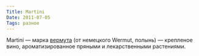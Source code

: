 ```yaml
---
Title: Martini
Date: 2011-07-05
Tags: разное
---
```


Martini — марка [вермута][1] (от немецкого Wermut, полынь) — крепленое вино, ароматизированное пряными и лекарственными растениями.

[1]: http://ru.wikipedia.org/wiki/%D0%92%D0%B5%D1%80%D0%BC%D1%83%D1%82